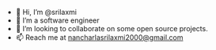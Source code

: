 - 👋 Hi, I’m @srilaxmi
- 🌱 I’m a software engineer
- 💞️ I’m looking to collaborate on some open source projects.
- 📫 Reach me at nancharlasrilaxmi2000@gmail.com

<!---
srilaxmi23670/srilaxmi23670 is a ✨ special ✨ repository because its `README.md` (this file) appears on your GitHub profile.
You can click the Preview link to take a look at your changes.
--->
